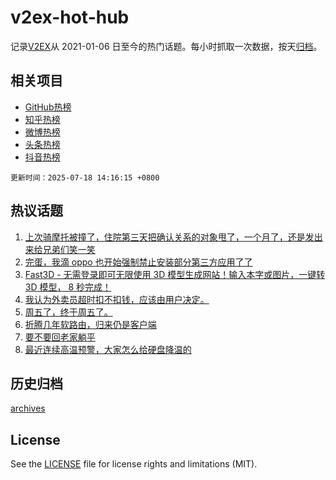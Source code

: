 # v2ex-hot-hub

 记录[V2EX](https://www.v2ex.com/)从 2021-01-06 日至今的热门话题。每小时抓取一次数据，按天[归档](archives)。
 
 ## 相关项目

- [GitHub热榜](https://github.com/snaildev/github-hot-hub)
- [知乎热榜](https://github.com/snaildev/zhihu-hot-hub)
- [微博热榜](https://github.com/snaildev/weibo-hot-hub)
- [头条热榜](https://github.com/snaildev/toutiao-hot-hub)
- [抖音热榜](https://github.com/snaildev/douyin-hot-hub)


 `更新时间：2025-07-18 14:16:15 +0800`

## 热议话题

1. [上次骑摩托被撞了，住院第三天把确认关系的对象甩了，一个月了，还是发出来给兄弟们笑一笑](https://www.v2ex.com/t/1145991)
1. [完蛋，我滴 oppo 也开始强制禁止安装部分第三方应用了了](https://www.v2ex.com/t/1145825)
1. [Fast3D - 无需登录即可无限使用 3D 模型生成网站！输入本字或图片，一键转 3D 模型， 8 秒完成！](https://www.v2ex.com/t/1145844)
1. [我认为外卖员超时扣不扣钱，应该由用户决定。](https://www.v2ex.com/t/1146002)
1. [周五了，终于周五了。](https://www.v2ex.com/t/1145996)
1. [折腾几年软路由，归来仍是客户端](https://www.v2ex.com/t/1145916)
1. [要不要回老家躺平](https://www.v2ex.com/t/1145826)
1. [最近连续高温预警，大家怎么给硬盘降温的](https://www.v2ex.com/t/1145931)

## 历史归档

[archives](archives)

## License

See the [LICENSE](LICENSE) file for license rights and limitations (MIT).
